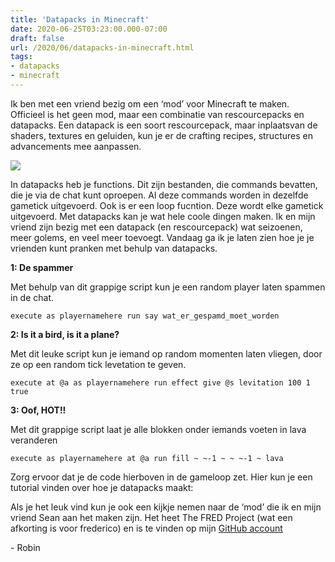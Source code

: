 ```yaml
---
title: 'Datapacks in Minecraft'
date: 2020-06-25T03:23:00.000-07:00
draft: false
url: /2020/06/datapacks-in-minecraft.html
tags: 
- datapacks
- minecraft
---
```


Ik ben met een vriend bezig om een ‘mod’ voor Minecraft te maken. Officieel is het geen mod, maar een combinatie van rescourcepacks en datapacks. Een datapack is een soort rescourcepack, maar inplaatsvan de shaders, textures en geluiden, kun je er de crafting recipes, structures en advancements mee aanpassen.

[![](https://1.bp.blogspot.com/-wTEuGOdOumg/XvJLCDE0rWI/AAAAAAAAHqk/SYRiZrNyg8cpQae9nsbrxmLOhq8qceAtgCK4BGAsYHg/w151-h164/bc270c23058d513de5124ffea6bf9199af7a2370.png)](https://1.bp.blogspot.com/-wTEuGOdOumg/XvJLCDE0rWI/AAAAAAAAHqk/SYRiZrNyg8cpQae9nsbrxmLOhq8qceAtgCK4BGAsYHg/s731/bc270c23058d513de5124ffea6bf9199af7a2370.png)

  

In datapacks heb je functions. Dit zijn bestanden, die commands bevatten, die je via de chat kunt oproepen. Al deze commands worden in dezelfde gametick uitgevoerd. Ook is er een loop fucntion. Deze wordt elke gametick uitgevoerd. Met datapacks kan je wat hele coole dingen maken. Ik en mijn vriend zijn bezig met een datapack (en rescourcepack) wat seizoenen, meer golems, en veel meer toevoegt. Vandaag ga ik je laten zien hoe je je vrienden kunt pranken met behulp van datapacks.

  

**1: De spammer**

Met behulp van dit grappige script kun je een random player laten spammen in de chat.

  

`execute as playernamehere run say wat_er_gespamd_moet_worden`

  

**2: Is it a bird, is it a plane?**

Met dit leuke script kun je iemand op random momenten laten vliegen, door ze op een random tick levetation te geven.

  

`execute at @a as playernamehere run effect give @s levitation 100 1 true`

  

**3: Oof, HOT!!**

Met dit grappige script laat je alle blokken onder iemands voeten in lava veranderen

  

`execute as playernamehere at @a run fill ~ ~-1 ~ ~ ~-1 ~ lava`

  

Zorg ervoor dat je de code hierboven in de gameloop zet. Hier kun je een tutorial vinden over hoe je datapacks maakt: 

  

  

Als je het leuk vind kun je ook een kijkje nemen naar de ‘mod’ die ik en mijn vriend Sean aan het maken zijn. Het heet The FRED Project (wat een afkorting is voor frederico) en is te vinden op mijn [GitHub account](https://github.com/RobinBoers/TheFREDProject)

  

\- Robin
